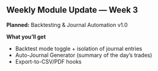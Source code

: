 ## Weekly Module Update — Week 3
**Planned:** Backtesting & Journal Automation v1.0

**What you’ll get**
- Backtest mode toggle + isolation of journal entries
- Auto-Journal Generator (summary of the day’s trades)
- Export-to-CSV/PDF hooks
